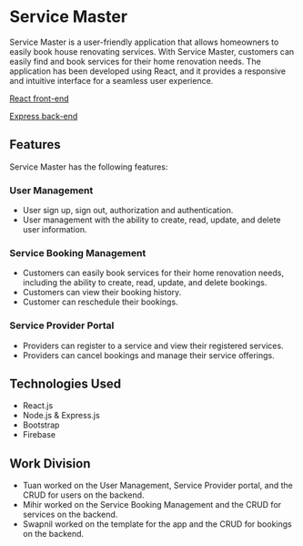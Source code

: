 # Service Master

Service Master is a user-friendly application that allows homeowners to easily book house renovating services. With Service Master, customers can easily find and book services for their home renovation needs. The application has been developed using React, and it provides a responsive and intuitive interface for a seamless user experience.

[React front-end](https://service-master-react.web.app/)

[Express back-end](https://service-master-api.cyclic.app)


## Features

Service Master has the following features:

### User Management

- User sign up, sign out, authorization and authentication.
- User management with the ability to create, read, update, and delete user information.

### Service Booking Management

- Customers can easily book services for their home renovation needs, including the ability to create, read, update, and delete bookings.
- Customers can view their booking history.
- Customer can reschedule their bookings.

### Service Provider Portal

- Providers can register to a service and view their registered services.
- Providers can cancel bookings and manage their service offerings.


## Technologies Used

- React.js
- Node.js & Express.js
- Bootstrap
- Firebase

## Work Division

- Tuan worked on the User Management, Service Provider portal, and the CRUD for users on the backend.
- Mihir worked on the Service Booking Management and the CRUD for services on the backend.
- Swapnil worked on the template for the app and the CRUD for bookings on the backend.


